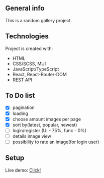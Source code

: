 ## General info

This is a random gallery project.

## Technologies

Project is created with:

- HTML
- CSS/SCSS, MUI
- JavaScript/TypeScript
- React, React-Router-DOM
- REST API

## To Do list

- [x] pagination
- [x] loading
- [x] choose amount images per page
- [x] sort by(latest, popular, newest)
- [ ] login/register (UI - 75%, func - 0%)
- [ ] details image view
- [ ] possibility to rate an image(for login user)

## Setup

Live demo: <a href='https://shimmering-empanada-e88d54.netlify.app/'>Click!</a>
